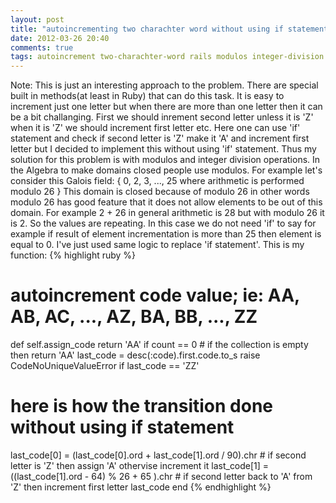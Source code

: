 ```yaml
---
layout: post
title: "autoincrementing two charachter word without using if statement"
date: 2012-03-26 20:40
comments: true
tags: autoincrement two-charachter-word rails modulos integer-division
---
```


Note: This is just an interesting approach to the problem. There are special built in methods(at least in Ruby) that can do this task.
It is easy to increment just one letter but when there are more than one letter then it can be a bit challanging.
First we should inrement second letter unless it is 'Z' when it is  'Z' we should increment first letter etc. Here 
one can use 'if' statement and check if second letter is 'Z' make it 'A' and increment first letter but 
I decided to implement this without using 'if' statement. Thus my solution for this problem is with modulos and integer division operations.
In the Algebra to make domains closed people use modulos. For example let's consider this Galois field: 
{ 0, 2, 3, ..., 25 where arithmetic is performed modulo 26 } This domain is closed because of modulo 26 in other words
modulo 26 has good feature that it does not allow elements to be out of this domain. For example 2 + 26 in general arithmetic is 28 but 
with modulo 26 it is 2. So the values are repeating. In this case we do not need 'if' to say for example if result of
element incrementation is more than 25 then element is equal to 0. I've just used same logic to replace 'if statement'.
This is my function:
{% highlight ruby %}
# autoincrement code value; ie: AA, AB, AC, ..., AZ, BA, BB, ..., ZZ
def self.assign_code
  return 'AA' if count == 0 # if the collection is empty then return 'AA'
  last_code = desc(:code).first.code.to_s
  raise CodeNoUniqueValueError if last_code == 'ZZ'
  # here is how the transition done without using if statement
  last_code[0] = (last_code[0].ord + last_code[1].ord / 90).chr # if second letter is 'Z' then assign 'A' othervise increment it
  last_code[1] = ((last_code[1].ord - 64) % 26 + 65 ).chr # if second letter back to 'A' from 'Z' then increment first letter
  last_code
end
{% endhighlight %}
